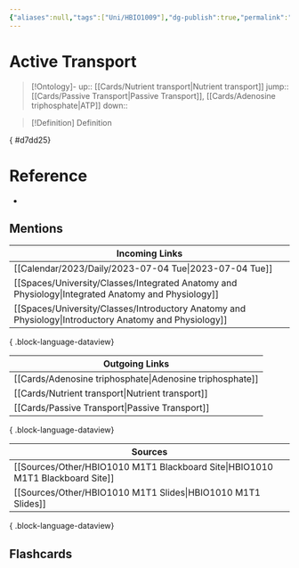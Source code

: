 ```yaml
---
{"aliases":null,"tags":["Uni/HBIO1009"],"dg-publish":true,"permalink":"/cards/active-transport/","dgPassFrontmatter":true}
---
```


# Active Transport

> [!Ontology]-
> up:: [[Cards/Nutrient transport\|Nutrient transport]]
> jump:: [[Cards/Passive Transport\|Passive Transport]], [[Cards/Adenosine triphosphate\|ATP]]
> down:: 

> [!Definition] Definition
> 
{ #d7dd25}


# Reference
- 

## Mentions
| Incoming Links                                                                                            |
| --------------------------------------------------------------------------------------------------------- |
| [[Calendar/2023/Daily/2023-07-04 Tue\|2023-07-04 Tue]]                                                 |
| [[Spaces/University/Classes/Integrated Anatomy and Physiology\|Integrated Anatomy and Physiology]]     |
| [[Spaces/University/Classes/Introductory Anatomy and Physiology\|Introductory Anatomy and Physiology]] |

{ .block-language-dataview}

| Outgoing Links                                              |
| ----------------------------------------------------------- |
| [[Cards/Adenosine triphosphate\|Adenosine triphosphate]] |
| [[Cards/Nutrient transport\|Nutrient transport]]         |
| [[Cards/Passive Transport\|Passive Transport]]           |

{ .block-language-dataview}

| Sources                                                                           |
| --------------------------------------------------------------------------------- |
| [[Sources/Other/HBIO1010 M1T1 Blackboard Site\|HBIO1010 M1T1 Blackboard Site]] |
| [[Sources/Other/HBIO1010 M1T1 Slides\|HBIO1010 M1T1 Slides]]                   |

{ .block-language-dataview}

## Flashcards
